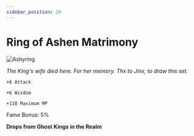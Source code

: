 ```yaml
---
sidebar_position: 20
---
```


# Ring of Ashen Matrimony

![Ashyring](http://i.imgur.com/t6YLzlG.png)

<i>The King's wife died here. For her memory. Thx to Jinx, to draw this set.</i>

    +6 Attack
    
    +6 Wisdom
    
    +110 Maximum MP
    
Fame Bonus: 5%

**Drops from Ghost Kings in the Realm**
